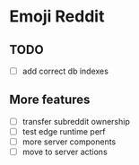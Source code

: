 # Emoji Reddit

## TODO

- [ ] add correct db indexes

## More features

- [ ] transfer subreddit ownership
- [ ] test edge runtime perf
- [ ] more server components
- [ ] move to server actions
